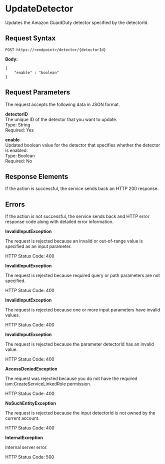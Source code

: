 # UpdateDetector<a name="update-detector"></a>

Updates the Amazon GuardDuty detector specified by the detectorId\.

## Request Syntax<a name="update-detector-request-syntax"></a>

```
POST https://<endpoint>/detector/{detectorId}
```

**Body:**

```
{    
    "enable" : "boolean"
}
```

## Request Parameters<a name="update-detector-request-parameters"></a>

The request accepts the following data in JSON format\.

**detectorID**  
The unique ID of the detector that you want to update\.  
Type: String  
Required: Yes

**enable**  
Updated boolean value for the detector that specifies whether the detector is enabled\.   
Type: Boolean  
Required: No

## Response Elements<a name="update-detector-response-parameters"></a>

If the action is successful, the service sends back an HTTP 200 response\.

## Errors<a name="update-detector-errors"></a>

If the action is not successful, the service sends back and HTTP error response code along with detailed error information\.

**InvalidInputException**

The request is rejected because an invalid or out\-of\-range value is specified as an input parameter\.

HTTP Status Code: 400 

**InvalidInputException**

The request is rejected because required query or path parameters are not specified\.

HTTP Status Code: 400 

**InvalidInputException**

The request is rejected because one or more input parameters have invalid values\.

HTTP Status Code: 400 

**InvalidInputException**

The request is rejected because the parameter detectorId has an invalid value\.

HTTP Status Code: 400 

**AccessDeniedException**

The request was rejected because you do not have the required iam:CreateServiceLinkedRole permission\.

HTTP Status Code: 400 

**NoSuchEntityException**

The request is rejected because the input detectorId is not owned by the current account\.

HTTP Status Code: 400 

**InternalException**

Internal server error\.

HTTP Status Code: 500 